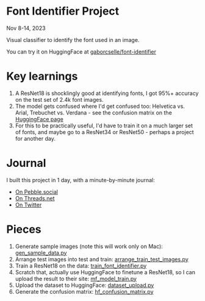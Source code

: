 # Font Identifier Project

Nov 8-14, 2023

Visual classifier to identify the font used in an image.

You can try it on HuggingFace at [gaborcselle/font-identifier](https://huggingface.co/gaborcselle/font-identifier)

# Key learnings

1. A ResNet18 is shocklingly good at identifying fonts, I got 95%+ accuracy on the test set of 2.4k font images.
2. The model gets confused where I'd get confused too: Helvetica vs. Arial, Trebuchet vs. Verdana - see the confusion matrix on the [HuggingFace page](https://huggingface.co/gaborcselle/font-identifier)
3. For this to be practically useful, I'd have to train it on a much larger set of fonts, and maybe go to a ResNet34 or ResNet50 - perhaps a project for another day.

# Journal

I built this project in 1 day, with a minute-by-minute journal:
* [On Pebble.social](https://pebble.social/@gabor/111376050835874755)
* [On Threads.net](https://www.threads.net/@gaborcselle/post/CzZJpJCpxTz)
* [On Twitter](https://twitter.com/gabor/status/1722300841691103467)


# Pieces

1. Generate sample images (note this will work only on Mac): [gen_sample_data.py](gen_sample_data.py)
2. Arrange test images into test and train: [arrange_train_test_images.py](arrange_train_test_images.py)
3. Train a ResNet18 on the data: [train_font_identifier.py](train_font_identifier.py)
4. Scratch that, actually use HuggingFace to finetune a ResNet18, so I can upload the result to their site: [mf_model_train.py](mf_model_train.py)
5. Upload the dataset to HuggingFace: [dataset_upload.py](dataset_upload.py)
6. Generate the confusion matrix: [hf_confusion_matrix.py](hf_confusion_matrix.py)



